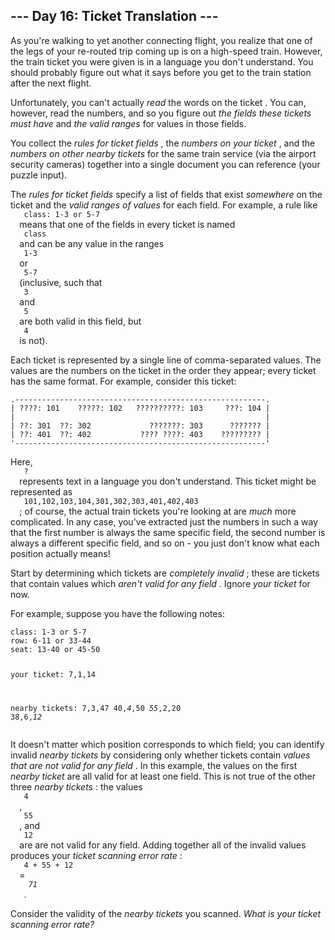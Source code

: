 <article class="day-desc">
 <h2>
  --- Day 16: Ticket Translation ---
 </h2>
 <p>
  As you're walking to yet another connecting flight, you realize that one of the legs of your re-routed trip coming up is on a high-speed train. However, the train ticket you were given is in a language you don't understand. You should probably figure out what it says before you get to the train station after the next flight.
 </p>
 <p>
  Unfortunately, you
  <span title="This actually happened to me once, but I solved it by just asking someone.">
   can't actually
   <em>
    read
   </em>
   the words on the ticket
  </span>
  . You can, however, read the numbers, and so you figure out
  <em>
   the fields these tickets must have
  </em>
  and
  <em>
   the valid ranges
  </em>
  for values in those fields.
 </p>
 <p>
  You collect the
  <em>
   rules for ticket fields
  </em>
  , the
  <em>
   numbers on your ticket
  </em>
  , and the
  <em>
   numbers on other nearby tickets
  </em>
  for the same train service (via the airport security cameras) together into a single document you can reference (your puzzle input).
 </p>
 <p>
  The
  <em>
   rules for ticket fields
  </em>
  specify a list of fields that exist
  <em>
   somewhere
  </em>
  on the ticket and the
  <em>
   valid ranges of values
  </em>
  for each field. For example, a rule like
  <code>
   class: 1-3 or 5-7
  </code>
  means that one of the fields in every ticket is named
  <code>
   class
  </code>
  and can be any value in the ranges
  <code>
   1-3
  </code>
  or
  <code>
   5-7
  </code>
  (inclusive, such that
  <code>
   3
  </code>
  and
  <code>
   5
  </code>
  are both valid in this field, but
  <code>
   4
  </code>
  is not).
 </p>
 <p>
  Each ticket is represented by a single line of comma-separated values. The values are the numbers on the ticket in the order they appear; every ticket has the same format. For example, consider this ticket:
 </p>
 <pre><code>.--------------------------------------------------------.
| ????: 101    ?????: 102   ??????????: 103     ???: 104 |
|                                                        |
| ??: 301  ??: 302             ???????: 303      ??????? |
| ??: 401  ??: 402           ???? ????: 403    ????????? |
'--------------------------------------------------------'
</code></pre>
 <p>
  Here,
  <code>
   ?
  </code>
  represents text in a language you don't understand. This ticket might be represented as
  <code>
   101,102,103,104,301,302,303,401,402,403
  </code>
  ; of course, the actual train tickets you're looking at are
  <em>
   much
  </em>
  more complicated. In any case, you've extracted just the numbers in such a way that the first number is always the same specific field, the second number is always a different specific field, and so on - you just don't know what each position actually means!
 </p>
 <p>
  Start by determining which tickets are
  <em>
   completely invalid
  </em>
  ; these are tickets that contain values which
  <em>
   aren't valid for any field
  </em>
  . Ignore
  <em>
   your ticket
  </em>
  for now.
 </p>
 <p>
  For example, suppose you have the following notes:
 </p>
 <pre><code>class: 1-3 or 5-7
row: 6-11 or 33-44
seat: 13-40 or 45-50

your ticket:
7,1,14

nearby tickets:
7,3,47
40,<em>4</em>,50
<em>55</em>,2,20
38,6,<em>12</em>
</code></pre>
 <p>
  It doesn't matter which position corresponds to which field; you can identify invalid
  <em>
   nearby tickets
  </em>
  by considering only whether tickets contain
  <em>
   values that are not valid for any field
  </em>
  . In this example, the values on the first
  <em>
   nearby ticket
  </em>
  are all valid for at least one field. This is not true of the other three
  <em>
   nearby tickets
  </em>
  : the values
  <code>
   4
  </code>
  ,
  <code>
   55
  </code>
  , and
  <code>
   12
  </code>
  are are not valid for any field. Adding together all of the invalid values produces your
  <em>
   ticket scanning error rate
  </em>
  :
  <code>
   4 + 55 + 12
  </code>
  =
  <em>
   <code>
    71
   </code>
  </em>
  .
 </p>
 <p>
  Consider the validity of the
  <em>
   nearby tickets
  </em>
  you scanned.
  <em>
   What is your ticket scanning error rate?
  </em>
 </p>
</article>
